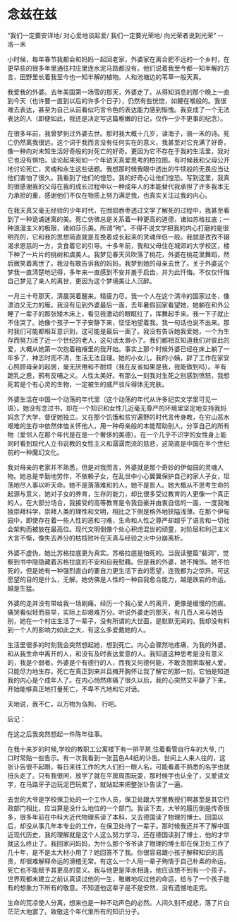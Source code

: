 # 念兹在兹

“我们一定要安详地/ 对心爱地谈起爱/ 我们一定要光荣地/ 向光荣者说到光荣”  -- 洛一禾

小时候，每年春节我都会和妈妈一起回老家，外婆家在离合肥不远的一个乡村，在更早些的很多年里通往村庄里连水泥马路都没有。他们说着我至今都一知半解的方言，田野里长着我至今也一知半解的植物。人和池塘边的苇草一般天真。

我爱我的外婆。去年美国第一场雪的那天，外婆走了。从得知消息的那个晚上一直到今天（也许要一直到以后的许多个日子），仍然有些恍惚，如鲠在喉般的。我很难去表达，甚至为自己从前看似巧言令色的表达能力感到惭愧。我变成了一个无法表达的人（即便如此，我还是决定写这篇稚嫩的日记，仅作一少不更事的纪念）。

在很多年前，我曾梦到过外婆去世。那时我大概十几岁，读海子，骆一禾的诗。死亡仍然离我很远。这个词于我而言没有任何实在的意义，我甚至对它充满了好奇，像一种向对未知生活好奇般的对死亡的好奇。更因为它不存在于我的生活里，我对它也没有惧怕，谈论起来宛如一个年幼天真爱思考的柏拉图。有时候我和父母公开地讨论死亡，灵魂和永生这些话题。我想那时候我眼中透出的牛犊般的无畏应当让他们害怕了很久。我看到了他们的惶恐。我的好奇心让他们惶恐。写到这里，我真的很感谢我的父母在我的成长过程中以一种成年人的本能替代我承担了许多我本无力承担的重，感谢他们不仅在物质上努力满足我，也真实关注过我的内心。

在我天真又毫无经验的少年时代，在囫囵吞枣透过文学了解死的过程中，我甚至看到了一种诡谲迷离的美。死亡仿佛总是关系着一种更高的道德，诸如苏格拉底；一种浪漫主义的极限，诸如莎乐美。所谓“殉”。不得不说文学把我的内心打磨的是很明亮的，它和我的思想简直就是互挽着成长起来的灵魂伴侣一般。我就是孜孜不辍渴求恩慈的一方，贪食着它的引导。十多年前，我和父母住在城郊的大学校区，楼下种了一片片的桃树和虞美人。我梦见春天风吹落了桃花，外婆在桃花里舞蹈，然后微笑着离世了。我没有敢告诉我的妈妈，我梦到她的母亲去世了。关于外婆这个梦我一直清楚地记得，多年来一直感到不安并羞于启齿，并为此忏悔。不仅仅忏悔自己梦见了亲人的离世，更因为这个梦境美让人沉醉。

一月三十号那天，清晨哭着醒来。精疲力尽。我一个人在这个清冷的国家过冬，像漂泊又无力的雁。我没有见到外婆最后一面，去年暑假回家看望她，她躺在和外公睡了一辈子的那张矮木床上，看见我激动的眼眶红了，挥舞起手来。我一下子就止不住哭了。她像个孩子一下子安静下来，怔怔地望着我。我一句话也说不出来。那时我们可能都相互意识到，这可能是最后一面了。我没有告诉她我爱她，一个为生存而努力活了近一个世纪的老人，这句话太渺小了。我们都相互知道我们对彼此的爱，大概从她第一次抱着襁褓里的我开始。事实上那个时候外婆已经在床上躺了一年多了，神志时而不清，生活无法自理。她的小女儿，我的小姨，辞了工作在家安心照顾母亲的起居，毫无厌倦和不耐烦（我在反省如果是我，我能做到吗）。羊有跪乳之恩，鸦有反哺之义。人性太美好。有那么一刻我对生死之别感到愤怒，我想死若是个有心灵的生物，一定被生的威严驳斥得体无完肤。

外婆生活在中国一个动荡的年代里（这个动荡的年代从许多纪实文学里可见一斑）。她没有念过书，却在一个知识和女性几近毫无尊严的环境里坚定地支持我妈妈念了大学，督促她独立。又在那个饥饿和贫穷遍野的时代言传身教，在穷山恶水艰难的生存中依然体恤关怀他人，用一种母亲般的本能帮助别人，分享自己的所有物（爱邻人在那个年代是在是一个奢侈的美德）。在一个几乎不识字的女性身上能同时看到现代人立书说教的女性主义和潺潺而流的慈悲，这简直是中国在半个世纪前的一种魔幻文化。

我对母亲的老家并不熟悉，但是对我而言，外婆就是那个奇妙的伊甸园的灵魂人物。她总是辛勤地劳作，不依赖子女，在乱世中小心翼翼保护自己的家人子女，坦荡地尽人事以听天命。她不是落落难和的人，她不是哲人。她大概从不思考生命的起源与意义，她对子女的养育，生存的能力，却比很多受过教育的人更像一个真正的人。在大部分场合，我接受的高等教育是令我自豪并由衷自信的一面，一度我唯独崇拜科学，崇拜人类的理性和文明，相比之下倒是格外地狭隘浅薄。在那个伊甸园中，即使存在着一些人性的恶和刁难，生命和人性之尊严却超乎了语言和一切社会架构而被放在最高位。现代文明倒像个处心积虑混世的顽童，对阶层和利己主义大言不惭，像失去养分的枯枝败叶在天真与经验之火中分崩离析。

外婆不虚伪，她比苏格拉底更为真实。苏格拉底是怕死的。当我读整篇“裴洞”，觉察到书中隐隐藏着苏格拉底的不安和自我慰藉。但是我的外婆，她不掩饰。她不怕死的，但是她有一种强烈直白的要自力更生活下去的愿望，连我都为之惊异。可这愿望的目的是什么，无解。她仿佛是人性的一种自我愈合能力，越是跌宕的命运，越是生猛。

外婆的走并没有带给我一场剧痛，经历一个我心爱人的离开，更像是缓慢的伤痕。痛哭看似轻而易举，实际上却艰难万分。听说外婆走的那天，有几百人来与她告别，她在一个村庄生活了一辈子，没有所谓的大世面，是默默无闻的。我却没有料到一个人的影响力如此之大，有这么多爱戴她的人。

生活里很多的时刻我会突然想起她，想到死亡。内心会骤然地疼痛，为我的外婆，和从我生命中离开的人，和没有及时表达爱意的人。我知道这种思考是没有意义的，我是个弱者。外婆是个有德行的人，而我又何德何能，不敢贪图索取被人爱，只能尽力地生存。死亡在真正到来并且摊开胸怀让我了解它的那一刻，它怕是知道我的内心是个成年人了。在内心悄然疼痛了很久以后，我的心突然又平静了下来，开始能够真正地打量死亡，不卑不亢地和它对话。

天地说，我不仁，以万物为刍狗。
行吧。



后记：

在这之后我突然想起一件陈年往事。

在我十来岁的时候,学校的教职工公寓楼下有一排平房,住着看管自行车的大爷, 门口时常贴一些告示。有一次我看到一张蓝色A4纸的讣告。世间上人来人往的，这张讣告很不起眼，每日来往工作的大人们扫一眼人名，可能看着不熟悉的名字也就扭头走了。只有我很闲，放学了就在平房周围玩耍，那时候字也认全了，又爱读文字，在马路牙子边玩泥巴玩累了，就站起来把整张讣告读了一遍。

去世的大爷是学校保卫处的一个工作人员，保卫处跟大学里教授们啊甚至是其它行政部门相比，应当算是没什么地位的一个部门。我读下去，大爷的履历倒是传奇很多，很多年前在中科大近代物理系读了本科，又去德国读了物理的博士。回国以后，却没从事几年本专业的工作，在保卫处待了一辈子。那时候我还并不了解中国近现代历史，我的理解就是这个人这么努力学习，还在德国读到了博士，他的才华就这么终止了。我回家问妈妈，为什么那个爷爷读了物理的博士却在保卫处工作了几十年，是不是太大材小用了？她回答不了我。你很容易跟小孩子解释知识的高贵，却很难解释命运的滑稽无常。有这么一个人用一辈子殉情于自己朴素的命运，死亡也不能赋予其更高的意义。我与他更是萍水相逢，他应该想不到有一个孩子，世界观都未建立之前认真读过他的一生，稚嫩地叹过他的命运，给与了一个孩子能有的想象力下所有的敬意。不知道他这辈子是不是安然，没有遗憾地走完。

生命的荒凉使人分离，想来也是一种不动声色的必然。人间久别不成悲，落了片白茫茫大地罢了。致敬这个年代里所有的知识分子。
